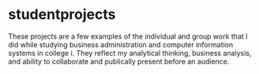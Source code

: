 # studentprojects
These projects are a few examples of the individual and group work that I did while studying business administration and computer information systems in college i.
They reflect my analytical thinking, business analysis, and ability to collaborate and publically present before an audience.

